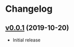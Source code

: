 # Changelog

## [v0.0.1](https://github.com/ideoforms/generate-changelog-from-releases/releases/tag/v0.0.1) (2019-10-20)

- Initial release

